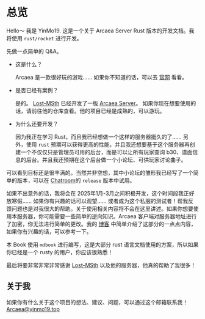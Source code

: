 # 总览

Hello～ 我是 YinMo19. 这是一个关于 Arcaea Server Rust 版本的开发文档。我将使用 `rust/rocket` 进行开发。

先做一点简单的 Q&A。
- 这是什么？

    Arcaea 是一款很好玩的游戏...... 如果你不知道的话，可以去 [官网](https://arcaea.lowiro.com) 看看。

- 是否已经有案例？

    是的。 [Lost-MSth](https://github.com/Lost-MSth) 已经开发了一版 [Arcaea Server](https://github.com/Lost-MSth/Arcaea-Server)。 如果你现在想要使用的话，请前往他的仓库查看。他的项目已经是成熟的，可以游玩。

- 为什么还要开发？

    因为我正在学习 Rust，而且我已经想做一个这样的服务器挺久的了...... 另外，使用 `rust` 预期可以获得更高的性能，并且我还想要基于这个服务器再创建一个不仅仅只是管理员可用的后台，而是可以让所有玩家查询 b30、谱面信息的后台。并且我还预期在这个后台做一个小论坛、可供玩家讨论曲子。


可以看到目标还是很丰满的。当然并非空想，其中小论坛的雏形我已经写了一个简单的版本，可以在 [Chatroom](https://github.com/YinMo19/Chatroom)的 `release` 版本中试用。

如果不出意外的话，我将会在 2025年1月-3月之间积极开发，这个时间段我正好放寒假...... 如果你有兴趣的话可以观望...... 或者成为这个私服的测试者！帮我反馈问题也是对我很大的帮助。关于使用相关内容将不会在这里讲述。如果你想要使用本服务器，你可能需要一些简单的逆向知识。Arcaea 客户端对服务器地址进行了加密，你无法进行简单的更改。我的 [博客](https://blog.yinmo19.top/2024/11/13/Arcaea-API-%E5%9C%B0%E5%9D%80%E9%80%86%E5%90%91/) 中简单介绍了这部分的一点点内容，如果你有兴趣的话，可以参考一下。

本 Book 使用 `mdbook` 进行编写，这是大部分 rust 语言文档使用的方案，所以如果你已经是一个 rusty 的用户，你应该很熟悉！

最后将要非常非常非常感谢 [Lost-MSth](https://github.com/Lost-MSth) 以及他的服务器，他真的帮助了我很多！


关于我
---
如果你有什么关于这个项目的想法、建议、问题，可以通过这个邮箱联系我！
[Arcaea@yinmo19.top](mailto:Arcaea@yinmo19.top)